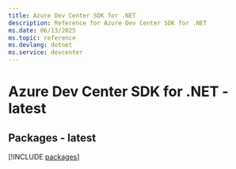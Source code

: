 ```yaml
---
title: Azure Dev Center SDK for .NET
description: Reference for Azure Dev Center SDK for .NET
ms.date: 06/13/2025
ms.topic: reference
ms.devlang: dotnet
ms.service: devcenter
---
```

# Azure Dev Center SDK for .NET - latest
## Packages - latest
[!INCLUDE [packages](dev-center-index.md)]
